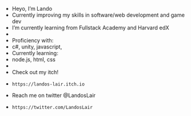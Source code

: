 - Heyo, I’m Lando
- Currently improving my skills in software/web development and game dev
- I’m currently learning from Fullstack Academy and Harvard edX
- 
- Proficiency with:
-   c#, unity, javascript,
- Currently learning:
-   node.js, html, css
- 
- Check out my itch!
-     https://landos-lair.itch.io
- Reach me on twitter @LandosLair 
-     https://twitter.com/LandosLair

<!---
Lando333/Lando333 is a ✨ special ✨ repository because its `README.md` (this file) appears on your GitHub profile.
You can click the Preview link to take a look at your changes.
--->
